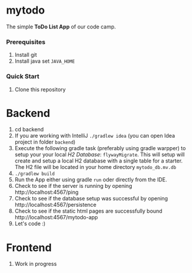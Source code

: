 # mytodo
The simple **ToDo List App** of our code camp.

### Prerequisites
1. Install git
1. Install java set `JAVA_HOME`


### Quick Start
1. Clone this repository

# Backend
1. cd backend
1. If you are working with IntelliJ `./gradlew idea` (you can open Idea project in folder `backend`)
1. Execute the following gradle task (preferably using gradle warpper) to setup your your local *H2 Database*: `flywayMigrate`. This will setup will create and setup a local H2 database with a single table for a starter. The H2 file will be located in your home directory `mytodo_db.mv.db`
1. `./gradlew build`
1. Run the App either using gradle `run` oder directly from the IDE.
1. Check to see if the server is running by opening http://localhost:4567/ping
1. Check to see if the database setup was successful by opening http://localhost:4567/persistence
1. Check to see if the static html pages are successfully bound http://localhost:4567/mytodo-app
6. Let's code :)

# Frontend

1. Work in progress
